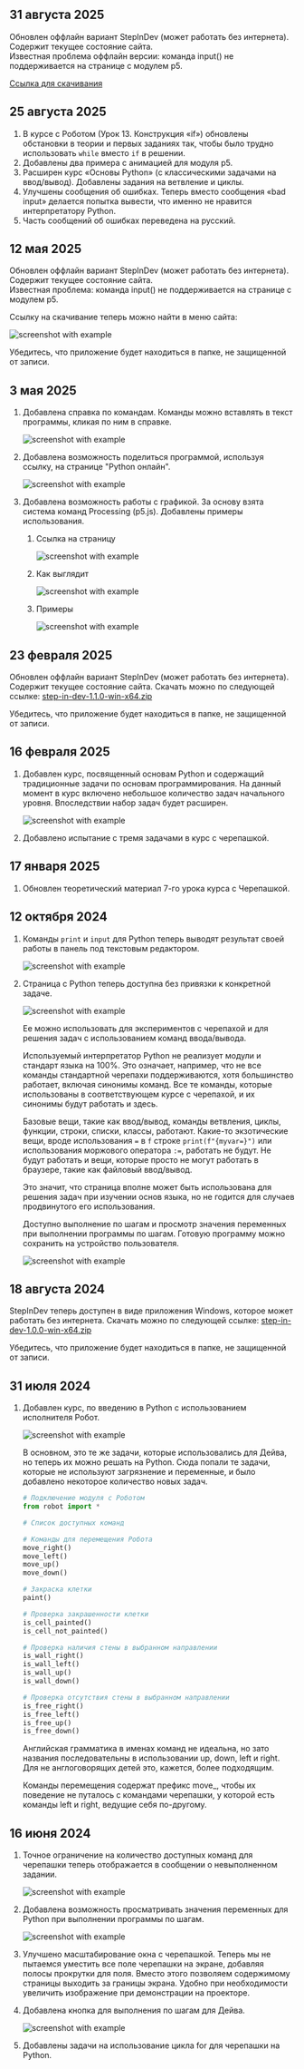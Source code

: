 ## 31 августа 2025
Обновлен оффлайн вариант StepInDev (может работать без интернета). Содержит текущее состояние сайта.
<br>Известная проблема оффлайн версии: команда input() не поддерживается на странице с модулем p5.

[Ссылка для скачивания](https://github.com/step-in-dev/release/releases)

## 25 августа 2025
1. В курсе с Роботом (Урок 13. Конструкция «if») обновлены обстановки в теории и первых заданиях так,
чтобы было трудно использовать `while` вместо `if` в решении.
2. Добавлены два примера с анимацией для модуля p5.
3. Расширен курс «Основы Python» (с классическими задачами на ввод/вывод). Добавлены задания на ветвление и циклы.
4. Улучшены сообщения об ошибках. Теперь вместо сообщения «bad input» делается попытка вывести, что именно не нравится интерпретатору Python.
5. Часть сообщений об ошибках переведена на русский.

## 12 мая 2025
Обновлен оффлайн вариант StepInDev (может работать без интернета). Содержит текущее состояние сайта.
<br>Известная проблема: команда input() не поддерживается на странице с модулем p5.

Ссылку на скачивание теперь можно найти в меню сайта:

![screenshot with example](2025-06-12/offline.png)

Убедитесь, что приложение будет находиться в папке, не защищенной от записи.

## 3 мая 2025
1. Добавлена справка по командам. Команды можно вставлять в текст программы, кликая по ним в справке.

   ![screenshot with example](2025-06-03/help.png)

2. Добавлена возможность поделиться программой, используя ссылку, на странице "Python онлайн".

   ![screenshot with example](2025-06-03/share.png)

3. Добавлена возможность работы с графикой. За основу взята система команд Processing (p5.js). Добавлены примеры использования.

   1. Ссылка на страницу

      ![screenshot with example](2025-06-03/p5.png)

   2. Как выглядит
   
      ![screenshot with example](2025-06-03/p5run.png)

   3. Примеры
   
      ![screenshot with example](2025-06-03/examples.png)

## 23 февраля 2025

Обновлен оффлайн вариант StepInDev (может работать без интернета). Содержит текущее состояние сайта.
Скачать можно по следующей ссылке:
[step-in-dev-1.1.0-win-x64.zip](https://github.com/step-in-dev/release/releases/download/1.1.0/step-in-dev-1.1.0-win-x64.zip)

Убедитесь, что приложение будет находиться в папке, не защищенной от записи.

## 16 февраля 2025

1. Добавлен курс, посвященный основам Python и содержащий традиционные задачи по основам программирования.
На данный момент в курс включено небольшое количество задач начального уровня. Впоследствии набор задач будет расширен.

    ![screenshot with example](2025-03-16/python.png)

2. Добавлено испытание с тремя задачами в курс с черепашкой.

## 17 января 2025
1. Обновлен теоретический материал 7-го урока курса с Черепашкой.

## 12 октября 2024

1. Команды `print` и `input` для Python теперь выводят результат своей работы в панель под текстовым редактором.

    ![screenshot with example](2024-10-12/console.png)
2. Страница с Python теперь доступна без привязки к конкретной задаче.

    ![screenshot with example](2024-10-12/python.png)

    Ее можно использовать для экспериментов с черепахой и для решения задач с использованием команд ввода/вывода.
    
    Используемый интерпретатор Python не реализует модули и стандарт языка на 100%. Это означает, например,
    что не все команды стандартной черепахи поддерживаются, хотя большинство работает, включая синонимы команд.
    Все те команды, которые использованы в соответствующем курсе с черепахой, и их синонимы будут работать и здесь.

    Базовые вещи, такие как ввод/вывод, команды ветвления, циклы, функции, строки, списки, классы, работают.
    Какие-то экзотические вещи, вроде использования `=` в `f` строке `print(f"{myvar=}")` или использования моржового
    оператора `:=`, работать не будут. Не будут работать и вещи, которые просто не могут работать в браузере, такие как
    файловый ввод/вывод.

    Это значит, что страница вполне может быть использована для решения задач при изучении основ языка,
    но не годится для случаев продвинутого его использования.

    Доступно выполнение по шагам и просмотр значения переменных при выполнении программы по шагам.
    Готовую программу можно сохранить на устройство пользователя.

    ![screenshot with example](2024-10-12/debug_save.png)

## 18 августа 2024

StepInDev теперь доступен в виде приложения Windows, которое может работать без интернета.
Скачать можно по следующей ссылке:
[step-in-dev-1.0.0-win-x64.zip](https://github.com/step-in-dev/release/releases/download/1.0.0/step-in-dev-1.0.0-win-x64.zip)

Убедитесь, что приложение будет находиться в папке, не защищенной от записи.

## 31 июля 2024

1. Добавлен курс, по введению в Python с использованием исполнителя Робот.

    ![screenshot with example](2024-07-31/new-course.png)

    В основном, это те же задачи, которые использовались для Дейва, но теперь их можно решать на Python.
    Сюда попали те задачи, которые не используют загрязнение и переменные, и было добавлено некоторое количество новых задач.
    ```python
    # Подключение модуля с Роботом
    from robot import *

    # Список доступных команд

    # Команды для перемещения Робота
    move_right()
    move_left()
    move_up()
    move_down()
    
    # Закраска клетки
    paint()

    # Проверка закрашенности клетки
    is_cell_painted()
    is_cell_not_painted()

    # Проверка наличия стены в выбранном направлении
    is_wall_right()
    is_wall_left()
    is_wall_up()
    is_wall_down()
    
    # Проверка отсутствия стены в выбранном направлении
    is_free_right()
    is_free_left()
    is_free_up()
    is_free_down()
    ```

    Английская грамматика в именах команд не идеальна, но зато названия последовательны в использовании up, down, left и right.
    Для не англоговорящих детей это, кажется, более подходящим.

    Команды перемещения содержат префикс move_, чтобы их поведение не путалось с командами черепашки, у которой есть команды left и right, ведущие себя по-другому.
## 16 июня 2024

1. Точное ограничение на количество доступных команд для черепашки теперь отображается в сообщении о невыполненном задании.

    ![screenshot with example](2024-06-16/command-restriction.png)
2. Добавлена возможность просматривать значения переменных для Python при выполнении программы по шагам.

    ![screenshot with example](2024-06-16/debugger-added.png)
3. Улучшено масштабирование окна с черепашкой. Теперь мы не пытаемся уместить все поле черепашки на экране, добавляя полосы прокрутки для поля. Вместо этого позволяем содержимому страницы выходить за границы экрана. Удобно при необходимости увеличить изображение при демонстрации на проекторе.
4. Добавлена кнопка для выполнения по шагам для Дейва.

    ![screenshot with example](2024-06-16/dave-debugging.png)
5. Добавлены задачи на использование цикла for для черепашки на Python.
